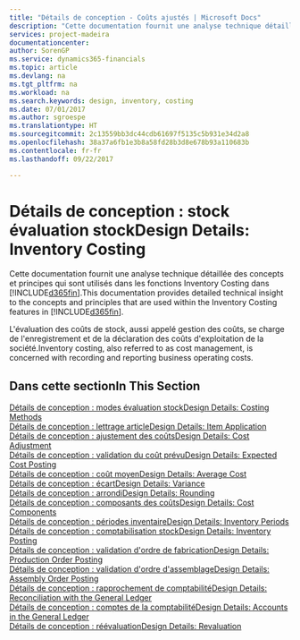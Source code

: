 ```yaml
---
title: "Détails de conception - Coûts ajustés | Microsoft Docs"
description: "Cette documentation fournit une analyse technique détaillée des concepts et principes qui sont utilisés avec les fonctionnalités de coûts ajustés dans [!INCLUDE[d365fin](includes/d365fin_md.md)]."
services: project-madeira
documentationcenter: 
author: SorenGP
ms.service: dynamics365-financials
ms.topic: article
ms.devlang: na
ms.tgt_pltfrm: na
ms.workload: na
ms.search.keywords: design, inventory, costing
ms.date: 07/01/2017
ms.author: sgroespe
ms.translationtype: HT
ms.sourcegitcommit: 2c13559bb3dc44cdb61697f5135c5b931e34d2a8
ms.openlocfilehash: 38a37a6fb1e3b8a58fd28b3d8e678b93a110683b
ms.contentlocale: fr-fr
ms.lasthandoff: 09/22/2017

---
```

# <a name="design-details-inventory-costing"></a><span data-ttu-id="d2452-103">Détails de conception : stock évaluation stock</span><span class="sxs-lookup"><span data-stu-id="d2452-103">Design Details: Inventory Costing</span></span>
<span data-ttu-id="d2452-104">Cette documentation fournit une analyse technique détaillée des concepts et principes qui sont utilisés dans les fonctions Inventory Costing dans [!INCLUDE[d365fin](includes/d365fin_md.md)].</span><span class="sxs-lookup"><span data-stu-id="d2452-104">This documentation provides detailed technical insight to the concepts and principles that are used within the Inventory Costing features in [!INCLUDE[d365fin](includes/d365fin_md.md)].</span></span>  

<span data-ttu-id="d2452-105">L'évaluation des coûts de stock, aussi appelé gestion des coûts, se charge de l'enregistrement et de la déclaration des coûts d'exploitation de la société.</span><span class="sxs-lookup"><span data-stu-id="d2452-105">Inventory costing, also referred to as cost management, is concerned with recording and reporting business operating costs.</span></span>  

## <a name="in-this-section"></a><span data-ttu-id="d2452-106">Dans cette section</span><span class="sxs-lookup"><span data-stu-id="d2452-106">In This Section</span></span>  
[<span data-ttu-id="d2452-107">Détails de conception : modes évaluation stock</span><span class="sxs-lookup"><span data-stu-id="d2452-107">Design Details: Costing Methods</span></span>](design-details-costing-methods.md)  
[<span data-ttu-id="d2452-108">Détails de conception : lettrage article</span><span class="sxs-lookup"><span data-stu-id="d2452-108">Design Details: Item Application</span></span>](design-details-item-application.md)  
[<span data-ttu-id="d2452-109">Détails de conception : ajustement des coûts</span><span class="sxs-lookup"><span data-stu-id="d2452-109">Design Details: Cost Adjustment</span></span>](design-details-cost-adjustment.md)  
[<span data-ttu-id="d2452-110">Détails de conception : validation du coût prévu</span><span class="sxs-lookup"><span data-stu-id="d2452-110">Design Details: Expected Cost Posting</span></span>](design-details-expected-cost-posting.md)  
[<span data-ttu-id="d2452-111">Détails de conception : coût moyen</span><span class="sxs-lookup"><span data-stu-id="d2452-111">Design Details: Average Cost</span></span>](design-details-average-cost.md)  
[<span data-ttu-id="d2452-112">Détails de conception : écart</span><span class="sxs-lookup"><span data-stu-id="d2452-112">Design Details: Variance</span></span>](design-details-variance.md)  
[<span data-ttu-id="d2452-113">Détails de conception : arrondi</span><span class="sxs-lookup"><span data-stu-id="d2452-113">Design Details: Rounding</span></span>](design-details-rounding.md)  
[<span data-ttu-id="d2452-114">Détails de conception : composants des coûts</span><span class="sxs-lookup"><span data-stu-id="d2452-114">Design Details: Cost Components</span></span>](design-details-cost-components.md)  
[<span data-ttu-id="d2452-115">Détails de conception : périodes inventaire</span><span class="sxs-lookup"><span data-stu-id="d2452-115">Design Details: Inventory Periods</span></span>](design-details-inventory-periods.md)  
[<span data-ttu-id="d2452-116">Détails de conception : comptabilisation stock</span><span class="sxs-lookup"><span data-stu-id="d2452-116">Design Details: Inventory Posting</span></span>](design-details-inventory-posting.md)  
[<span data-ttu-id="d2452-117">Détails de conception : validation d'ordre de fabrication</span><span class="sxs-lookup"><span data-stu-id="d2452-117">Design Details: Production Order Posting</span></span>](design-details-production-order-posting.md)  
[<span data-ttu-id="d2452-118">Détails de conception : validation d'ordre d'assemblage</span><span class="sxs-lookup"><span data-stu-id="d2452-118">Design Details: Assembly Order Posting</span></span>](design-details-assembly-order-posting.md)  
[<span data-ttu-id="d2452-119">Détails de conception : rapprochement de comptabilité</span><span class="sxs-lookup"><span data-stu-id="d2452-119">Design Details: Reconciliation with the General Ledger</span></span>](design-details-reconciliation-with-the-general-ledger.md)  
[<span data-ttu-id="d2452-120">Détails de conception : comptes de la comptabilité</span><span class="sxs-lookup"><span data-stu-id="d2452-120">Design Details: Accounts in the General Ledger</span></span>](design-details-accounts-in-the-general-ledger.md)  
[<span data-ttu-id="d2452-121">Détails de conception : réévaluation</span><span class="sxs-lookup"><span data-stu-id="d2452-121">Design Details: Revaluation</span></span>](design-details-revaluation.md)

